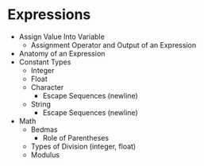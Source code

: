 # Expressions

* Assign Value Into Variable
    * Assignment Operator and Output of an Expression
* Anatomy of an Expression
* Constant Types
    * Integer
    * Float
    * Character
        * Escape Sequences (newline)
    * String
        * Escape Sequences (newline)
* Math
    * Bedmas
        * Role of Parentheses
    * Types of Division (integer, float)
    * Modulus